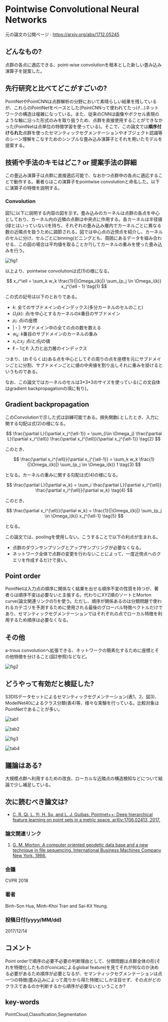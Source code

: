 # Pointwise Convolutional Neural Networks

元の論文の公開ページ : https://arxiv.org/abs/1712.05245

## どんなもの?
点群の各点に適応できる、point-wise convolutionを根本とした新しい畳み込み演算子を提案した。

## 先行研究と比べてどこがすごいの?
PointNetやPointCNNは点群解析の分野において素晴らしい結果を残しているが、これらのPointNetをベースとした(PointCNNって使われてたっけ...)ネットワークの構造は複雑になっている。また、従来のCNNは画像やボクセル表現のような軸に沿った形式のみを取り扱うため、点群を直接使用することができなかった(PointNetは点単位の特徴学習を使っている)。そこで、この論文では**順序付けられた**点群を使ったセマンティックセグメンテーションやオブジェクト認識等のシーン理解をこなすためのシンプルな畳み込み演算子とそれを用いたモデルを提案する。

## 技術や手法のキモはどこ? or 提案手法の詳細
この畳込み演算子は点群に直接適応可能で、なおかつ点群中の各点に適応することで動作する。著者らはこの演算子をpointwise convolutionと命名した。以下に演算子の特徴を説明する。

### **Convolution**  
  図1に以下に説明する内容の図を示す。畳み込みのカーネルは点群の各点を中心としており、カーネル内の近隣の点群は中央点に作用する。各カーネルは半径値(球とはいっていない)を持ち、それぞれの畳み込み層内でカーネルごとに異なる数の近隣点を扱うために調節される。図では中心点の近傍点を紹介し、カーネルのセルに分け、セルごとにbinning(ビニングとも、周囲にあるデータを組み合わせる、この図の場合は平均値を取ることか?)してカーネルの重みを使った畳み込みを行う。

  ![fig1](img/PCNN/fig1.png)

  以上より、pointwise convolutionは式(1)の様になる。

  $$
  x_i^\ell = \sum_k w_k \frac{1}{|\Omega_i(k)|} \sum_{p_j \in \Omega_i(k)} x_j^{\ell - 1} \tag{1}
  $$

  この式の記号は以下のとおりである。
  
  - $k$: 全てのサブドメインのインデックス(多分カーネルのセルのこと)
  - $\Omega_i(k)$: 点$i$を中心とするカーネルの$k$番目のサブドメイン
  - $p_i$: 点$i$の座標
  - |・|: サブドメイン中の全ての点の数を数える
  - $w_k$: $k$番目のサブドメインのカーネルの重み
  - $x_iとx_j$: 点$i$と点$j$の値
  - $\ell-1$と$\ell$: 入力と出力層のインデックス


  つまり、(おそらくは)ある点を中心としてその周りの点を座標を元にサブドメインごとに分割、サブドメインごとに値の中央値を割り出しそれに重みを掛けるというものである。

  なお、この論文ではカーネルのセルは3\*3\*3のサイズを使っている(この文自体はgradient backpropagationの項に有り)。

## **Gradient backpropagation**  
このConvolutionで示した式は訓練可能である。損失関数$L$としたとき、入力に関する勾配は式(2)の様になる。

$$
\frac{\partial L}{\partial x_j^{\ell-1}} = \sum_{i\in \Omega_j} \frac{\partial L}{\partial x_i^{\ell}} \frac{\partial x_i^{\ell}}{\partial x_j^{\ell-1}} \tag{2}
$$

このとき、

$$
  \frac{\partial x_i^{\ell}}{\partial x_j^{\ell-1}} = \sum_k w_k \frac{1}{|\Omega_i(k)|} \sum_{p_j \in \Omega_i(k)} 1 \tag{3}
$$

となる。カーネルの重みに関する勾配は式(4)の様になる。

$$
\frac{\partial L}{\partial w_k} = \sum_i \frac{\partial L}{\partial x_i^{\ell}} \frac{\partial x_i^{\ell}}{\partial w_k} \tag{4}
$$

このとき、

$$
  \frac{\partial x_i^{\ell}}{\partial w_k} = \frac{1}{|\Omega_i(k)|} \sum_{p_j \in \Omega_i(k)} x_j^{\ell-1} \tag{5}
$$

となる。

この論文では、poolingを使用しない。こうすることで以下の利点が生まれる。

- 点群のダウンサンプリングとアップサンプリングが必要なくなる。
- ネットワーク全体で点群の変更を行わないことによって、一度近傍点へのクエリを作成するだけで良い。

## **Point order**
PointNetは入力点の順序に関係なく結果を出せる順序不変の性質を持つが、著者らは順序不変は必要ないと主張する。代わりにXYZ順のソートとMorton curve(論文関連リンクの1)を使う。ただし、順序が関係あるのは分類問題で使われるカテゴリを予測するために使用される最後のグローバル特徴ベクトルだけであり、セマンティックセグメンテーションではそれぞれの点でローカル特徴を利用するため順序は必要なくなる。

## **その他**  
a-trous convolutionへ拡張できる、ネットワークの簡素化するために座標とその他特徴を分けること(図2参照)などなど。

  ![fig2](img/PCNN/fig2.png)

## どうやって有効だと検証した?
S3DISデータセットによるセマンティックセグメンテーション(表1、2、図3)、ModelNet40によるクラス分類(表4)等、様々な実験を行っている。比較対象はPointNetであることが多い。

  ![tab1](img/PCNN/table1.png)

  ![tab2](img/PCNN/table2.png)

  ![fig3](img/PCNN/fig3.png)

  ![tab4](img/PCNN/table4.png)

## 議論はある?
大規模点群へ利用するための改良、ローカルな近隣点の構造検知などについて結論で少し補足している。

## 次に読むべき論文は?
- [C. R. Qi, L. Yi, H. Su, and L. J. Guibas. Pointnet++: Deep hierarchical feature learning on point sets in a metric space. arXiv:1706.02413, 2017.](https://arxiv.org/abs/1706.02413)

### 論文関連リンク
1. [G. M. Morton. A computer oriented geodetic data base and a new technique in file sequencing. International Business Machines Company New York, 1966.](https://domino.research.ibm.com/library/cyberdig.nsf/0/0dabf9473b9c86d48525779800566a39?OpenDocument)

### 会議
CVPR 2018

### 著者
Binh-Son Hua, Minh-Khoi Tran and Sai-Kit Yeung.

### 投稿日付(yyyy/MM/dd)
2017/12/14

## コメント
Point orderで順序の必要不必要の判断理由として、分類問題は点群全体の形(それを特徴化したものがconcatによるglobal feature)を見てそれが何なのか決める必要があるため順序が必要となるが、セマンティックセグメンテーションは点一つの特徴(畳み込みによって周りから得た特徴)にしか注目せず、その点がどのクラスであるのか判断するから順序が必要ないということか?

## key-words
PointCloud,Classification,Segmentation